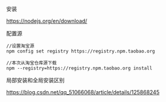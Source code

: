安装

https://nodejs.org/en/download/

配置源

```
//设置淘宝源
npm config set registry https://registry.npm.taobao.org

//本次从淘宝仓库源下载
npm --registry=https://registry.npm.taobao.org install
```

局部安装和全局安装区别

https://blog.csdn.net/qq_51066068/article/details/125868245